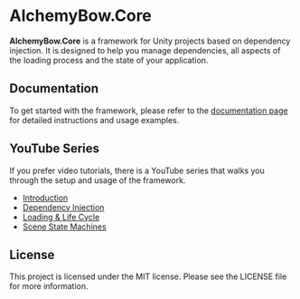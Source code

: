 # AlchemyBow.Core
**AlchemyBow.Core** is a framework for Unity projects based on dependency injection. It is designed to help you manage dependencies, all aspects of the loading process and the state of your application.

## Documentation
To get started with the framework, please refer to the [documentation page](https://kempnymaciej.github.io/alchemy-core/) for detailed instructions and usage examples.

## YouTube Series
If you prefer video tutorials, there is a YouTube series that walks you through the setup and usage of the framework.

* [Introduction](https://youtu.be/X5xmAbqZqKI)
* [Dependency Injection](https://youtu.be/isHfRDYgx9g)
* [Loading & Life Cycle](https://youtu.be/mJnWqAn-uzc)
* [Scene State Machines](https://youtu.be/DuUzGs4npJs)

## License
This project is licensed under the MIT license. Please see the LICENSE file for more information.